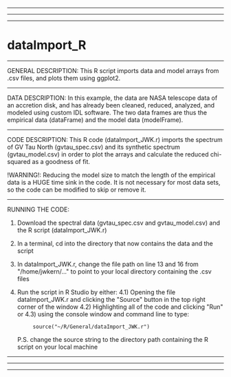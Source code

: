 ___________________________________________________________________________________________________________________________________________________________________
___________________________________________________________________________________________________________________________________________________________________
___________________________________________________________________________________________________________________________________________________________________
# dataImport_R

___________________________________________________________________________________________________________________________________________________________________
GENERAL DESCRIPTION:
This R script imports data and model arrays from .csv files, and plots them using ggplot2. 

___________________________________________________________________________________________________________________________________________________________________
DATA DESCRIPTION:
In this example, the data are NASA telescope data of an accretion disk, and has already been cleaned, reduced, analyzed, and modeled using custom IDL software. 
The two data frames are thus the empirical data (dataFrame) and the model data (modelFrame).  

___________________________________________________________________________________________________________________________________________________________________
CODE DESCRIPTION:
This R code (dataImport_JWK.r) imports the spectrum of GV Tau North (gvtau_spec.csv) and its synthetic spectrum (gvtau_model.csv) in order to plot the arrays and 
calculate the reduced chi-squared as a goodness of fit. 

!WARNING!: Reducing the model size to match the length of the empirical data is a HUGE time sink in the code. It is not necessary for most data sets, so the code 
can be modified to skip or remove it. 

___________________________________________________________________________________________________________________________________________________________________
RUNNING THE CODE:
1) Download the spectral data (gvtau_spec.csv and gvtau_model.csv) and the R script (dataImport_JWK.r)

2) In a terminal, cd into the directory that now contains the data and the script

3) In dataImport_JWK.r, change the file path on line 13 and 16 from "/home/jwkern/..." to point to your local directory containing the .csv files

4) Run the script in R Studio by either:
4.1) Opening the file dataImport_JWK.r and clicking the "Source" button in the top right corner of the window
4.2) Highlighting all of the code and clicking "Run"
   or
4.3) using the console window and command line to type:

            source("~/R/General/dataImport_JWK.r")
   
   P.S. change the source string to the directory path containing the R script on your local machine

___________________________________________________________________________________________________________________________________________________________________
___________________________________________________________________________________________________________________________________________________________________
___________________________________________________________________________________________________________________________________________________________________
